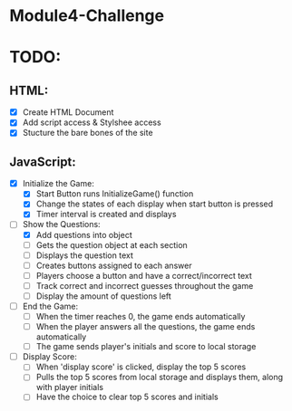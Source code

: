 # Module4-Challenge

# TODO:
## HTML:
- [x] Create HTML Document
- [x] Add script access & Stylshee access
- [x] Stucture the bare bones of the site

## JavaScript:
- [x] Initialize the Game:
    - [x] Start Button runs InitializeGame() function
    - [x] Change the states of each display when start button is pressed
    - [x] Timer interval is created and displays
- [ ] Show the Questions:
    - [x] Add questions into object
    - [ ] Gets the question object at each section
    - [ ] Displays the question text
    - [ ] Creates buttons assigned to each answer
    - [ ] Players choose a button and have a correct/incorrect text
    - [ ] Track correct and incorrect guesses throughout the game
    - [ ] Display the amount of questions left
- [ ] End the Game:
    - [ ] When the timer reaches 0, the game ends automatically
    - [ ] When the player answers all the questions, the game ends automatically
    - [ ] The game sends player's initials and score to local storage
- [ ] Display Score:
    - [ ] When 'display score' is clicked, display the top 5 scores 
    - [ ] Pulls the top 5 scores from local storage and displays them, along with player initials
    - [ ] Have the choice to clear top 5 scores and initials